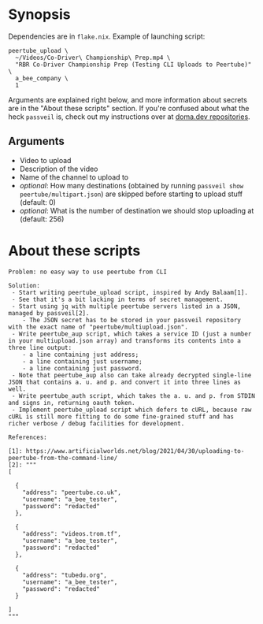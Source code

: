 # Synopsis

Dependencies are in `flake.nix`.
Example of launching script:

```
peertube_upload \
  ~/Videos/Co-Driver\ Championship\ Prep.mp4 \
  "RBR Co-Driver Championship Prep (Testing CLI Uploads to Peertube)" \
  a_bee_company \
  1
```

Arguments are explained right below, and more information about secrets are in the "About these scripts" section. If you're confused about what the heck `passveil` is, check out my instructions over at [doma.dev repositories](https://github.com/doma-engineering/passveil#passveil-in-doma).

## Arguments

* Video to upload
* Description of the video
* Name of the channel to upload to
* _optional_: How many destinations (obtained by running `passveil show peertube/multipart.json`) are skipped before starting to upload stuff (default: 0)
* _optional_: What is the number of destination we should stop uploading at (default: 256)

# About these scripts

    Problem: no easy way to use peertube from CLI

    Solution:
     - Start writing peertube_upload script, inspired by Andy Balaam[1].
     - See that it's a bit lacking in terms of secret management.
     - Start using jq with multiple peertube servers listed in a JSON, managed by passveil[2].
        - The JSON secret has to be stored in your passveil repository with the exact name of "peertube/multiupload.json".
     - Write peertube_aup script, which takes a service ID (just a number in your multiupload.json array) and transforms its contents into a three line output:
        - a line containing just address;
        - a line containing just username;
        - a line containing just password.
     - Note that peertube_aup also can take already decrypted single-line JSON that contains a. u. and p. and convert it into three lines as well.
     - Write peertube_auth script, which takes the a. u. and p. from STDIN and signs in, returning oauth token.
     - Implement peertube_upload script which defers to cURL, because raw cURL is still more fitting to do some fine-grained stuff and has richer verbose / debug facilities for development.

    References:

    [1]: https://www.artificialworlds.net/blog/2021/04/30/uploading-to-peertube-from-the-command-line/
    [2]: """
    [

      {
        "address": "peertube.co.uk",
        "username": "a_bee_tester",
        "password": "redacted"
      },

      {
        "address": "videos.trom.tf",
        "username": "a_bee_tester",
        "password": "redacted"
      },

      {
        "address": "tubedu.org",
        "username": "a_bee_tester",
        "password": "redacted"
      }

    ]
    """
